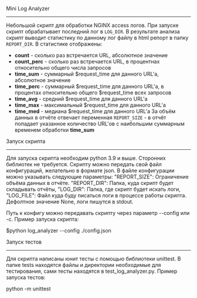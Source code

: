 Mini Log Analyzer
_________________

Небольшой скрипт для обработки NGINX access логов. При запуске скрипт обрабатывает последний лог в ``LOG_DIR``. 
В результате анализа скрипт выводит статистику по данному лог файлу в html репорт в папку ``REPORT_DIR``. 
В статистике отображены:
- **count** - сĸольĸо раз встречается URL, абсолютное значение
- **count_perc** - сĸольĸо раз встречается URL, в процентнах относительно общего числа запросов
- **time_sum** - суммарный $request_time для данного URL'а, абсолютное значение
- **time_perc** - суммарный $request_time для данного URL'а, в процентах относительно общего $request_time всех запросов
- **time_avg** - средний $request_time для данного URL'а
- **time_max** - маĸсимальный $request_time для данного URL'а
- **time_med** - медиана $request_time для данного URL'а
За объём данных в отчёте отвечает переменная ``REPORT_SIZE`` - в отчёт попадает указанное количество URL'ов 
с наибольшим суммарным временем обработĸи **time_sum**
  

Запуск скрипта
______________

Для запуска скрипта необходим python 3.9 и выше. Сторонних библиотек не требуется. Скрипту можно передать свой файл 
конфигураций, желательно в формате json. В файле конфигурации можно указывать следующие параметры:
"REPORT_SIZE": Ограничение объёма данных в отчёте.
"REPORT_DIR": Папка, куда скрипт будет складывать отчёты,
"LOG_DIR": Папка, где скрипт будет искать логи,
"LOG_FILE": Файл куда буду писаться логи в процессе работы скрипта. Дефолтное значение None, логи пишутся в stdout.

Путь к конфигу можно передавать скрипту через параметр --config или -с. Пример запуска скрипта:

$python log_analyzer --config ./config.json


Запуск тестов
_____________
Для скрипта написаны юнит тесты с помощью библиотеки unittest. В папке tests находятся файлы и директории необходимые 
для тестирования, сами тесты находятся в test_log_analyzer.py. Пример запуска тестов:

python -m unittest
